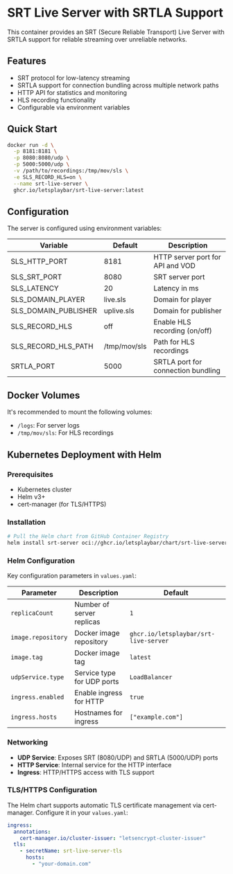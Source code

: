 # SRT Live Server with SRTLA Support

This container provides an SRT (Secure Reliable Transport) Live Server with SRTLA support for reliable streaming over unreliable networks.

## Features

- SRT protocol for low-latency streaming
- SRTLA support for connection bundling across multiple network paths
- HTTP API for statistics and monitoring
- HLS recording functionality
- Configurable via environment variables

## Quick Start

```bash
docker run -d \
  -p 8181:8181 \
  -p 8080:8080/udp \
  -p 5000:5000/udp \
  -v /path/to/recordings:/tmp/mov/sls \
  -e SLS_RECORD_HLS=on \
  --name srt-live-server \
  ghcr.io/letsplaybar/srt-live-server:latest
```

## Configuration

The server is configured using environment variables:

| Variable | Default | Description |
|----------|---------|-------------|
| SLS_HTTP_PORT | 8181 | HTTP server port for API and VOD |
| SLS_SRT_PORT | 8080 | SRT server port |
| SLS_LATENCY | 20 | Latency in ms |
| SLS_DOMAIN_PLAYER | live.sls | Domain for player |
| SLS_DOMAIN_PUBLISHER | uplive.sls | Domain for publisher |
| SLS_RECORD_HLS | off | Enable HLS recording (on/off) |
| SLS_RECORD_HLS_PATH | /tmp/mov/sls | Path for HLS recordings |
| SRTLA_PORT | 5000 | SRTLA port for connection bundling |

## Docker Volumes

It's recommended to mount the following volumes:
- `/logs`: For server logs
- `/tmp/mov/sls`: For HLS recordings

## Kubernetes Deployment with Helm

### Prerequisites

- Kubernetes cluster
- Helm v3+
- cert-manager (for TLS/HTTPS)

### Installation

```bash
# Pull the Helm chart from GitHub Container Registry
helm install srt-server oci://ghcr.io/letsplaybar/chart/srt-live-server --version <version> -f my-values.yaml
```

### Helm Configuration

Key configuration parameters in `values.yaml`:

| Parameter | Description | Default |
|-----------|-------------|---------|
| `replicaCount` | Number of server replicas | `1` |
| `image.repository` | Docker image repository | `ghcr.io/letsplaybar/srt-live-server` |
| `image.tag` | Docker image tag | `latest` |
| `udpService.type` | Service type for UDP ports | `LoadBalancer` |
| `ingress.enabled` | Enable ingress for HTTP | `true` |
| `ingress.hosts` | Hostnames for ingress | `["example.com"]` |

### Networking

- **UDP Service**: Exposes SRT (8080/UDP) and SRTLA (5000/UDP) ports
- **HTTP Service**: Internal service for the HTTP interface
- **Ingress**: HTTP/HTTPS access with TLS support

### TLS/HTTPS Configuration

The Helm chart supports automatic TLS certificate management via cert-manager. Configure it in your `values.yaml`:

```yaml
ingress:
  annotations:
    cert-manager.io/cluster-issuer: "letsencrypt-cluster-issuer"
  tls:
    - secretName: srt-live-server-tls
      hosts:
        - "your-domain.com"
```